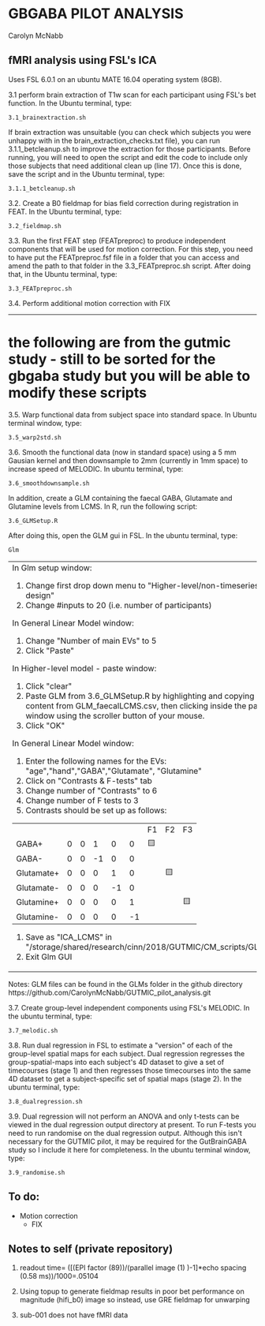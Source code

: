 # GBGABA PILOT ANALYSIS
Carolyn McNabb


## fMRI analysis using FSL's ICA
Uses FSL 6.0.1 on an ubuntu MATE 16.04 operating system (8GB). 


3.1 perform brain extraction of T1w scan for each participant using FSL's bet function. In the Ubuntu terminal, type:
```
3.1_brainextraction.sh
```
If brain extraction was unsuitable (you can check which subjects you were unhappy with in the brain_extraction_checks.txt file), you can run 3.1.1_betcleanup.sh to improve the extraction for those participants. Before running, you will need to open the script and edit the code to include only those subjects that need additional clean up (line 17). Once this is done, save the script and in the Ubuntu terminal, type:
```
3.1.1_betcleanup.sh
```

3.2. Create a B0 fieldmap for bias field correction during registration in FEAT. In the Ubuntu terminal, type:
```
3.2_fieldmap.sh
```

3.3. Run the first FEAT step (FEATpreproc) to produce independent components that will be used for motion correction. For this step, you need to have put the FEATpreproc.fsf file in a folder that you can access and amend the path to that folder in the 3.3_FEATpreproc.sh script. After doing that, in the Ubuntu terminal, type:
```
3.3_FEATpreproc.sh
```

3.4. Perform additional motion correction with FIX 

----- 
# the following are from the gutmic study - still to be sorted for the gbgaba study but you will be able to modify these scripts

3.5. Warp functional data from subject space into standard space. In Ubuntu terminal window, type:
```
3.5_warp2std.sh
```

3.6. Smooth the functional data (now in standard space) using a 5 mm Gausian kernel and then downsample to 2mm (currently in 1mm space) to increase speed of MELODIC. In ubuntu terminal, type:
```
3.6_smoothdownsample.sh
```
In addition, create a GLM containing the faecal GABA, Glutamate and Glutamine levels from LCMS. In R, run the following script:
```
3.6_GLMSetup.R
```
After doing this, open the GLM gui in FSL. In the ubuntu terminal, type:
```
Glm
```

<table>
   <tr>
       <td>In Glm setup window:
       
1. Change first drop down menu to "Higher-level/non-timeseries design"
1. Change #inputs to 20 (i.e. number of participants)

In General Linear Model window:
1. Change "Number of main EVs" to 5
1. Click "Paste" 

In Higher-level model - paste window:
1. Click "clear"
1. Paste GLM from 3.6_GLMSetup.R by highlighting and copying all content from GLM_faecalLCMS.csv, then clicking inside the paste window using the scroller button of your mouse.
1. Click "OK"

In General Linear Model window:
1. Enter the following names for the EVs:
    "age","hand","GABA","Glutamate", "Glutamine"
1. Click on "Contrasts & F-tests" tab
1. Change number of "Contrasts" to 6
1. Change number of F tests to 3
1. Contrasts should be set up as follows:
<table>
  <tr>
      <td></td>
      <td></td>
      <td></td>
      <td></td>
      <td></td>
      <td></td>
      <td>F1</td>
      <td>F2</td>
      <td>F3</td>

  <tr>
      <td>GABA+</td>
      <td>0</td>
      <td>0</td>
      <td>1</td>
      <td>0</td>
      <td>0</td>
      <td>🟨</td>
      <td></td>
      <td></td>
   </tr>
   <tr>
       <td>GABA-</td>
       <td>0</td>
       <td>0</td>
       <td>-1</td>
       <td>0</td>
       <td>0</td>
      <td></td>
      <td></td>
      <td></td>
   </tr>
  <tr>
      <td>Glutamate+</td>
      <td>0</td>
      <td>0</td>
      <td>0</td>
      <td>1</td>
      <td>0</td>
      <td></td>
      <td>🟨</td>
      <td></td>
   </tr>
   <tr>
       <td>Glutamate-</td>
       <td>0</td>
       <td>0</td>
       <td>0</td>
       <td>-1</td>
       <td>0</td>
       <td></td>
      <td></td>
      <td></td>
   </tr>
     <tr>
      <td>Glutamine+</td>
      <td>0</td>
      <td>0</td>
      <td>0</td>
      <td>0</td>
      <td>1</td>
      <td></td>
      <td></td>
      <td>🟨</td>
   </tr>
   <tr>
       <td>Glutamine-</td>
       <td>0</td>
       <td>0</td>
       <td>0</td>
       <td>0</td>
       <td>-1</td>
       <td></td>
      <td></td>
      <td></td>
   </tr>
</table>

1. Save as "ICA_LCMS" in "/storage/shared/research/cinn/2018/GUTMIC/CM_scripts/GLMs"
1. Exit Glm GUI

</td>
   </tr>
</table>
Notes: GLM files can be found in the GLMs folder in the github directory https://github.com/CarolynMcNabb/GUTMIC_pilot_analysis.git 


3.7. Create group-level independent components using FSL's MELODIC. In the ubuntu terminal, type:
```
3.7_melodic.sh
```

3.8. Run dual regression in FSL to estimate a "version" of each of the group-level spatial maps for each subject. Dual regression regresses the group-spatial-maps into each subject's 4D dataset to give a set of timecourses (stage 1) and then regresses those timecourses into the same 4D dataset to get a subject-specific set of spatial maps (stage 2). In the ubuntu terminal, type:
```
3.8_dualregression.sh
```

3.9. Dual regression will not perform an ANOVA and only t-tests can be viewed in the dual regression output directory at present. To run F-tests you need to run randomise on the dual regression output. Although this isn't necessary for the GUTMIC pilot, it may be required for the GutBrainGABA study so I include it here for completeness. In the ubuntu terminal window, type:
```
3.9_randomise.sh
```


## To do:
- Motion correction
    * FIX 
    
## Notes to self (private repository)

1. readout time=  ([(EPI factor (89))/(parallel image (1) )-1]*echo spacing (0.58 ms))/1000=.05104

1. Using topup to generate fieldmap results in poor bet performance on magnitude (hifi_b0) image so instead, use GRE fieldmap for unwarping

1. sub-001 does not have fMRI data

